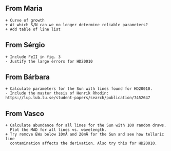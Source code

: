 ## From Maria
    + Curve of growth
    + At which S/N can we no longer determine reliable parameters?
    + Add table of line list


## From Sérgio
    + Include FeII in fig. 3
    - Justify the large errors for HD20010


## From Bárbara
    + Calculate parameters for the Sun with lines found for HD20010.
    - Include the master thesis of Henrik Rhodin: https://lup.lub.lu.se/student-papers/search/publication/7452647


## From Vasco
    + Calculate abundance for all lines for the Sun with 100 random draws.
      Plot the MAD for all lines vs. wavelength.
    + Try remove EWs below 10mÅ and 20mÅ for the Sun and see how telluric line
      contamination affects the derivation. Also try this for HD20010.
